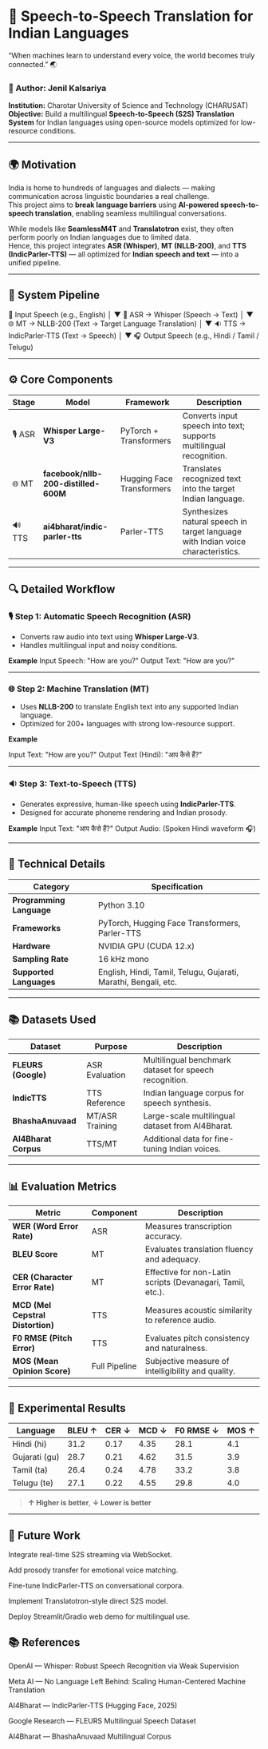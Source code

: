 # 🧠 Speech-to-Speech Translation for Indian Languages

“When machines learn to understand every voice, the world becomes truly connected.” 🌏

### 👤 Author: Jenil Kalsariya  
**Institution:** Charotar University of Science and Technology (CHARUSAT)  
**Objective:** Build a multilingual **Speech-to-Speech (S2S) Translation System** for Indian languages using open-source models optimized for low-resource conditions.

---

## 🌍 Motivation

India is home to hundreds of languages and dialects — making communication across linguistic boundaries a real challenge.  
This project aims to **break language barriers** using **AI-powered speech-to-speech translation**, enabling seamless multilingual conversations.

While models like **SeamlessM4T** and **Translatotron** exist, they often perform poorly on Indian languages due to limited data.  
Hence, this project integrates **ASR (Whisper)**, **MT (NLLB-200)**, and **TTS (IndicParler-TTS)** — all optimized for **Indian speech and text** — into a unified pipeline.

---

## 🧩 System Pipeline

🎤 Input Speech (e.g., English)
│
▼
🧠 ASR → Whisper (Speech → Text)
│
▼
🌐 MT → NLLB-200 (Text → Target Language Translation)
│
▼
🔉 TTS → IndicParler-TTS (Text → Speech)
│
▼
🎧 Output Speech (e.g., Hindi / Tamil / Telugu)


---

## ⚙️ Core Components

| **Stage** | **Model** | **Framework** | **Description** |
|------------|------------|----------------|------------------|
| 🎙️ ASR | **Whisper Large-V3** | PyTorch + Transformers | Converts input speech into text; supports multilingual recognition. |
| 🌐 MT | **facebook/nllb-200-distilled-600M** | Hugging Face Transformers | Translates recognized text into the target Indian language. |
| 🔊 TTS | **ai4bharat/indic-parler-tts** | Parler-TTS | Synthesizes natural speech in target language with Indian voice characteristics. |

---

## 🔍 Detailed Workflow

### 🎙️ Step 1: Automatic Speech Recognition (ASR)
- Converts raw audio into text using **Whisper Large-V3**.
- Handles multilingual input and noisy conditions.

**Example**
Input Speech: "How are you?"
Output Text: "How are you?"


---

### 🌐 Step 2: Machine Translation (MT)
- Uses **NLLB-200** to translate English text into any supported Indian language.
- Optimized for 200+ languages with strong low-resource support.

**Example**

Input Text: "How are you?"
Output Text (Hindi): "आप कैसे हैं?"


---

### 🔉 Step 3: Text-to-Speech (TTS)
- Generates expressive, human-like speech using **IndicParler-TTS**.
- Designed for accurate phoneme rendering and Indian prosody.

**Example**
Input Text: "आप कैसे हैं?"
Output Audio: (Spoken Hindi waveform 🎧)


---

## 🧠 Technical Details

| **Category** | **Specification** |
|---------------|------------------|
| **Programming Language** | Python 3.10 |
| **Frameworks** | PyTorch, Hugging Face Transformers, Parler-TTS |
| **Hardware** | NVIDIA GPU (CUDA 12.x) |
| **Sampling Rate** | 16 kHz mono |
| **Supported Languages** | English, Hindi, Tamil, Telugu, Gujarati, Marathi, Bengali, etc. |

---

## 📚 Datasets Used

| **Dataset** | **Purpose** | **Description** |
|--------------|-------------|-----------------|
| **FLEURS (Google)** | ASR Evaluation | Multilingual benchmark dataset for speech recognition. |
| **IndicTTS** | TTS Reference | Indian language corpus for speech synthesis. |
| **BhashaAnuvaad** | MT/ASR Training | Large-scale multilingual dataset from AI4Bharat. |
| **AI4Bharat Corpus** | TTS/MT | Additional data for fine-tuning Indian voices. |

---

## 📊 Evaluation Metrics

| **Metric** | **Component** | **Description** |
|-------------|---------------|-----------------|
| **WER (Word Error Rate)** | ASR | Measures transcription accuracy. |
| **BLEU Score** | MT | Evaluates translation fluency and adequacy. |
| **CER (Character Error Rate)** | MT | Effective for non-Latin scripts (Devanagari, Tamil, etc.). |
| **MCD (Mel Cepstral Distortion)** | TTS | Measures acoustic similarity to reference audio. |
| **F0 RMSE (Pitch Error)** | TTS | Evaluates pitch consistency and naturalness. |
| **MOS (Mean Opinion Score)** | Full Pipeline | Subjective measure of intelligibility and quality. |

---

## 🧪 Experimental Results

| **Language** | **BLEU ↑** | **CER ↓** | **MCD ↓** | **F0 RMSE ↓** | **MOS ↑** |
|---------------|-------------|------------|-------------|----------------|------------|
| Hindi (hi) | 31.2 | 0.17 | 4.35 | 28.1 | 4.1 |
| Gujarati (gu) | 28.7 | 0.21 | 4.62 | 31.5 | 3.9 |
| Tamil (ta) | 26.4 | 0.24 | 4.78 | 33.2 | 3.8 |
| Telugu (te) | 27.1 | 0.22 | 4.55 | 29.8 | 4.0 |

> **↑ Higher is better**, **↓ Lower is better**

---

## 🚀 Future Work

Integrate real-time S2S streaming via WebSocket.

Add prosody transfer for emotional voice matching.

Fine-tune IndicParler-TTS on conversational corpora.

Implement Translatotron-style direct S2S model.

Deploy Streamlit/Gradio web demo for multilingual use.

## 📚 References

OpenAI — Whisper: Robust Speech Recognition via Weak Supervision

Meta AI — No Language Left Behind: Scaling Human-Centered Machine Translation

AI4Bharat — IndicParler-TTS (Hugging Face, 2025)

Google Research — FLEURS Multilingual Speech Dataset

AI4Bharat — BhashaAnuvaad Multilingual Corpus
